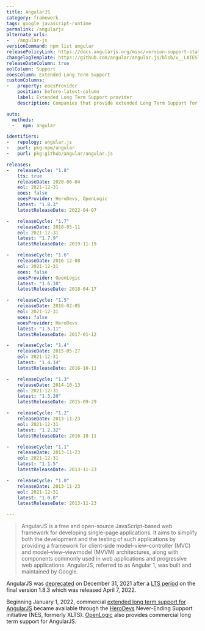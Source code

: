 ```yaml
---
title: AngularJS
category: framework
tags: google javascript-runtime
permalink: /angularjs
alternate_urls:
-   /angular-js
versionCommand: npm list angular
releasePolicyLink: https://docs.angularjs.org/misc/version-support-status
changelogTemplate: https://github.com/angular/angular.js/blob/v__LATEST__/CHANGELOG.md
releaseDateColumn: true
eolColumn: Support
eoesColumn: Extended Long Term Support
customColumns:
-   property: eoesProvider
    position: before-latest-column
    label: Extended Long Term Support provider
    description: Companies that provide extended Long Term Support for AngularJS.

auto:
  methods:
  -   npm: angular

identifiers:
-   repology: angular.js
-   purl: pkg:npm/angular
-   purl: pkg:github/angular/angular.js

releases:
-   releaseCycle: "1.8"
    lts: true
    releaseDate: 2020-06-04
    eol: 2021-12-31
    eoes: false
    eoesProvider: HeroDevs, OpenLogic
    latest: "1.8.3"
    latestReleaseDate: 2022-04-07

-   releaseCycle: "1.7"
    releaseDate: 2018-05-11
    eol: 2021-12-31
    latest: "1.7.9"
    latestReleaseDate: 2019-11-19

-   releaseCycle: "1.6"
    releaseDate: 2016-12-08
    eol: 2021-12-31
    eoes: false
    eoesProvider: OpenLogic
    latest: "1.6.10"
    latestReleaseDate: 2018-04-17

-   releaseCycle: "1.5"
    releaseDate: 2016-02-05
    eol: 2021-12-31
    eoes: false
    eoesProvider: HeroDevs
    latest: "1.5.11"
    latestReleaseDate: 2017-01-12

-   releaseCycle: "1.4"
    releaseDate: 2015-05-27
    eol: 2021-12-31
    latest: "1.4.14"
    latestReleaseDate: 2016-10-11

-   releaseCycle: "1.3"
    releaseDate: 2014-10-13
    eol: 2021-12-31
    latest: "1.3.20"
    latestReleaseDate: 2015-09-29

-   releaseCycle: "1.2"
    releaseDate: 2013-11-23
    eol: 2021-12-31
    latest: "1.2.32"
    latestReleaseDate: 2016-10-11

-   releaseCycle: "1.1"
    releaseDate: 2013-11-23
    eol: 2021-12-31
    latest: "1.1.5"
    latestReleaseDate: 2013-11-23

-   releaseCycle: "1.0"
    releaseDate: 2013-11-23
    eol: 2021-12-31
    latest: "1.0.8"
    latestReleaseDate: 2013-11-23

---
```


> AngularJS is a free and open-source JavaScript-based web framework for developing single-page
> applications. It aims to simplify both the development and the testing of such applications by
> providing a framework for client-side model–view–controller (MVC) and model–view–viewmodel
> (MVVM) architectures, along with components commonly used in web applications and progressive
> web applications. AngularJS, referred to as Angular 1, was built and maintained by Google.

AngularJS was [deprecated](https://docs.angularjs.org/misc/version-support-status) on
December 31, 2021 after a [LTS period](https://blog.angular.io/stable-angularjs-and-long-term-support-7e077635ee9c)
on the final version 1.8.3 which was released April 7, 2022.

Beginning January 1, 2022, commercial [extended long term support for AngularJS](https://www.herodevs.com/support/nes-angularjs)
became available through the [HeroDevs](https://www.herodevs.com/) Never-Ending Support
initiative (NES, formerly XLTS). [OpenLogic](https://www.openlogic.com/solutions/angularjs-support-and-services) also
provides commercial long term support for AngularJS.
